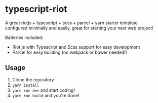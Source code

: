 # typescript-riot

A great riotjs + typescript + scss + parcel + yarn starter template configured minimally and easily, great for starting your next web project!

Batteries included:

- Riot.js with Typescript and Scss support for easy development
- Parcel for easy building (no webpack or bower needed!)

## Usage

1) Clone the repository
2) `yarn install`
3) `yarn run dev` and start coding!
4) `yarn run build` and you're done!
